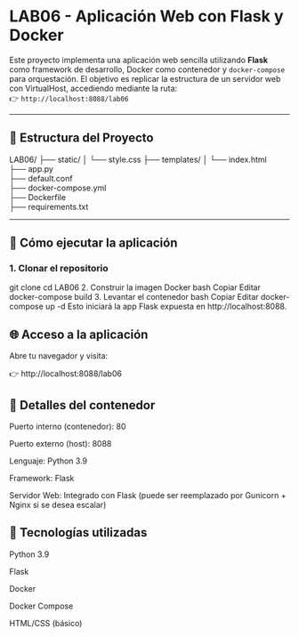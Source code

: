# LAB06 - Aplicación Web con Flask y Docker

Este proyecto implementa una aplicación web sencilla utilizando **Flask** como framework de desarrollo, Docker como contenedor y `docker-compose` para orquestación. El objetivo es replicar la estructura de un servidor web con VirtualHost, accediendo mediante la ruta:  
👉 `http://localhost:8088/lab06`

---

## 📁 Estructura del Proyecto

LAB06/
├── static/
│   └── style.css
├── templates/
│   └── index.html            
├── app.py             
├── default.conf             
├── docker-compose.yml       
├── Dockerfile               
├── requirements.txt           


---

## 🚀 Cómo ejecutar la aplicación

### 1. Clonar el repositorio


git clone <URL-del-repositorio>
cd LAB06
2. Construir la imagen Docker
bash
Copiar
Editar
docker-compose build
3. Levantar el contenedor
bash
Copiar
Editar
docker-compose up -d
Esto iniciará la app Flask expuesta en http://localhost:8088.

## 🌐 Acceso a la aplicación
Abre tu navegador y visita:

👉 http://localhost:8088/lab06

## 🐳 Detalles del contenedor
Puerto interno (contenedor): 80

Puerto externo (host): 8088

Lenguaje: Python 3.9

Framework: Flask

Servidor Web: Integrado con Flask (puede ser reemplazado por Gunicorn + Nginx si se desea escalar)

## 🧪 Tecnologías utilizadas
Python 3.9

Flask

Docker

Docker Compose

HTML/CSS (básico)

